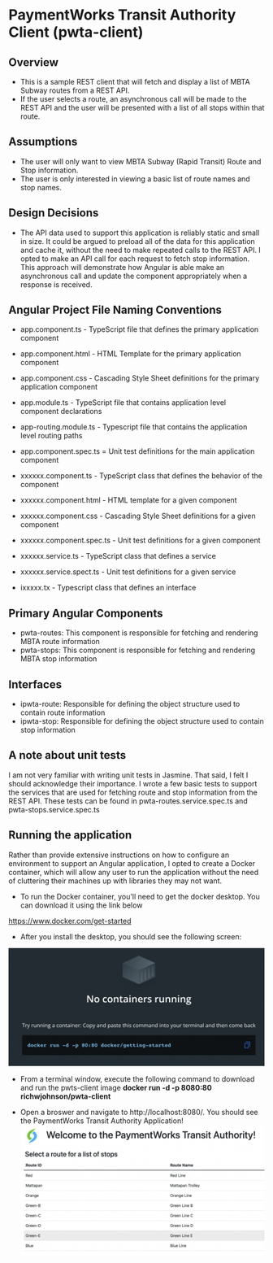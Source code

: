 # PaymentWorks Transit Authority Client (pwta-client)

## Overview
* This is a sample REST client that will fetch and display a list of MBTA Subway routes from a REST API.
* If the user selects a route, an asynchronous call will be made to the REST API and the user will be presented with a list of all stops within that route.

## Assumptions
* The user will only want to view MBTA Subway (Rapid Transit) Route and Stop information.
* The user is only interested in viewing a basic list of route names and stop names.

## Design Decisions
* The API data used to support this application is reliably static and small in size. It could be argued to preload all of the data for this application and cache it, without the need to make repeated calls to the REST API. I opted to make an API call for each request to fetch stop information. This approach will demonstrate how Angular is able make an asynchronous call and update the component appropriately when a response is received.

## Angular Project File Naming Conventions
* app.component.ts - TypeScript file that defines the primary application component
* app.component.html - HTML Template for the primary application component
* app.component.css - Cascading Style Sheet definitions for the primary application component
* app.module.ts - TypeScript file that contains application level component declarations
* app-routing.module.ts - Typescript file that contains the application level routing paths
* app.component.spec.ts = Unit test definitions for the main application component

* xxxxxx.component.ts - TypeScript class that defines the behavior of the component
* xxxxxx.component.html - HTML template for a given component
* xxxxxx.component.css - Cascading Style Sheet definitions for a given component
* xxxxxx.component.spec.ts - Unit test definitions for a given component
* xxxxxx.service.ts - TypeScript class that defines a service
* xxxxxx.service.spect.ts - Unit test definitions for a given service
* ixxxxx.tx - Typescript class that defines an interface

## Primary Angular Components
* pwta-routes: This component is responsible for fetching and rendering MBTA route information
* pwta-stops: This component is responsible for fetching and rendering MBTA stop information

## Interfaces
* ipwta-route: Responsible for defining the object structure used to contain route information
* ipwta-stop: Responsible for defining the object structure used to contain stop information

## A note about unit tests
I am not very familiar with writing unit tests in Jasmine. That said, I felt I should acknowledge their importance. I wrote a few basic tests to support the services that are used for fetching route and stop information from the REST API. These tests can be found in pwta-routes.service.spec.ts and pwta-stops.service.spec.ts

## Running the application
Rather than provide extensive instructions on how to configure an environment to support an Angular application, I opted to create a Docker container, which will allow any user to run the application without the need of cluttering their machines up with libraries they may not want.

* To run the Docker container, you'll need to get the docker desktop. You can download it using the link below

https://www.docker.com/get-started

* After you install the desktop, you should see the following screen:

![Docker Desktop](/src/assets/images/readme/docker_desktop.png)

* From a terminal window, execute the following command to download and run the pwts-client image
**docker run -d -p 8080:80 richwjohnson/pwta-client**

* Open a broswer and navigate to http://localhost:8080/. You should see the PaymentWorks Transit Authority Application!
![Application](/src/assets/images/readme/pwta-client.png)
